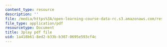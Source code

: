 ```yaml
---
content_type: resource
description: ''
file: /media/https%3A/open-learning-course-data-rc.s3.amazonaws.com/res-8-005-vibrations-and-waves-problem-solving-fall-2012/1a418b618ed2b33bb3070695e593cf4c_4hTOGc93ZTc.pdf
file_type: application/pdf
resourcetype: Document
title: 3play pdf file
uid: 1a418b61-8ed2-b33b-b307-0695e593cf4c
---
```

